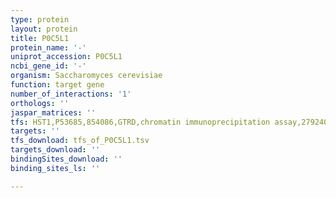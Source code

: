 ```yaml
---
type: protein
layout: protein
title: P0C5L1
protein_name: '-'
uniprot_accession: P0C5L1
ncbi_gene_id: '-'
organism: Saccharomyces cerevisiae
function: target gene
number_of_interactions: '1'
orthologs: ''
jaspar_matrices: ''
tfs: HST1,P53685,854086,GTRD,chromatin immunoprecipitation assay,27924024%5Buid%5D,No
targets: ''
tfs_download: tfs_of_P0C5L1.tsv
targets_download: ''
bindingSites_download: ''
binding_sites_ls: ''

---
```

